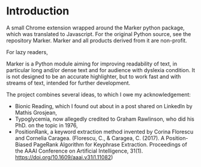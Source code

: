 # Introduction

A small Chrome extension wrapped around the Marker python package, which was translated to Javascript. For the original Python source, see the repository Marker. Marker and all products derived from it are non-profit.

For lazy readers,

Marker is a Python module aiming for improving readability of text, in particular long and/or dense text and for audience with dyslexia condition. It is not designed to be an accurate highlighter, but to work fast and with streams of text, intended for further development.

The project combines several ideas, to which I owe my acknowledgement:

-   Bionic Reading, which I found out about in a post shared on LinkedIn by Mathis Grosjean,
-   Typoglycemia, now allegedly credited to Graham Rawlinson, who did his PhD. on the topic in 1976,
-   PositionRank, a keyword extraction method invented by Corina Florescu and Cornelia Caragea. (Florescu, C., & Caragea, C. (2017). A Position-Biased PageRank Algorithm for Keyphrase Extraction. Proceedings of the AAAI Conference on Artificial Intelligence, 31(1). https://doi.org/10.1609/aaai.v31i1.11082)

